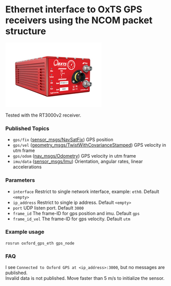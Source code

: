 Ethernet interface to OxTS GPS receivers using the NCOM packet structure
===============================

![](RT3v2.jpg)

Tested with the RT3000v2 receiver.

### Published Topics
- `gps/fix` ([sensor_msgs/NavSatFix](http://docs.ros.org/api/sensor_msgs/html/msg/NavSatFix.html)) GPS position
- `gps/vel` ([geometry_msgs/TwistWithCovarianceStamped](http://docs.ros.org/api/geometry_msgs/html/msg/TwistWithCovarianceStamped.html)) GPS velocity in utm frame
- `gps/odom` ([nav_msgs/Odometry](http://docs.ros.org/api/nav_msgs/html/msg/Odometry.html)) GPS velocity in utm frame
- `imu/data` ([sensor_msgs/Imu](http://docs.ros.org/api/sensor_msgs/html/msg/Imu.html)) Orientation, angular rates, linear accelerations

### Parameters
- `interface` Restrict to single network interface, example: `eth0`. Default `<empty>`
- `ip_address` Restrict to single ip address. Default `<empty>`
- `port` UDP listen port. Default `3000`
- `frame_id` The frame-ID for gps position and imu. Default `gps`
- `frame_id_vel` The frame-ID for gps velocity. Default `utm`

### Example usage
```
rosrun oxford_gps_eth gps_node
```

### FAQ
I see ```Connected to Oxford GPS at <ip_address>:3000```, but no messages are published.  
Invalid data is not published. Move faster than 5 m/s to initialize the sensor.